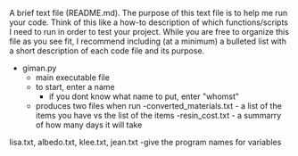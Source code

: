 A brief text file (README.md). The purpose of this text file is to help me run your code. Think of this 
like a how-to description of which functions/scripts I  need to run in order  to test your project. While 
you are free to organize this file as you see fit, I recommend including (at a minimum) a bulleted list 
with a short description of each code file and its purpose. 


- giman.py
    - main executable file
    - to start, enter a name
        - if you dont know what name to put, enter "whomst"
    - produces two files when run
        -converted_materials.txt
            - a list of the items you have vs the list of the items
        -resin_cost.txt
            - a summarry of how many days it will take


lisa.txt, albedo.txt, klee.txt, jean.txt
    -give the program names for variables
